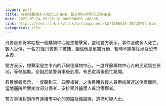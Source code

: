 ```yaml
---
layout: post
title: 丹麥槍擊案多人死亡1人被捕　警方稱不排除涉恐怖主義
date: 2022-07-04 03:26:18.000000000 +08:00
link: https://news.rthk.hk/rthk/ch/component/k2/1656036-20220704.htm
categories: rthk
---
```


丹麥首都哥本哈根一個購物中心發生槍擊案，當地警方表示，事件造成多人死亡，數人受傷，一名22歲丹麥男子被捕，相信他是單獨行動，暫時不能排除涉及恐怖主義。

警方表示，槍擊案發生市內的菲爾德購物中心，一度呼籲購物中心內的民眾留在原地，等候協助。全副武裝警員事後到場，有民眾事後慌忙離開。

有目擊者表示，一度聽到三、四響槍聲，之後目睹救援人員用擔架運送傷者離開，當地醫院證實接收部分傷者，安排額外醫護人員治療傷者。

警方事後封鎖所有連接市中心的道路及鐵路線，追捕可疑人士。
